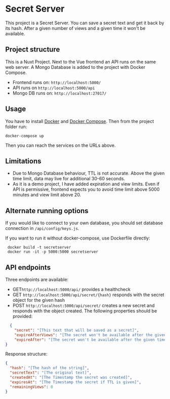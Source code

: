 # Secret Server

This project is a Secret Server. You can save a secret text and get it back by its hash. After a given number of views and a given time it won't be available.

## Project structure

This is a Nuxt Project. Next to the Vue frontend an API runs on the same web server. A Mongo Database is added to the project with Docker Compose.

- Frontend runs on: `http://localhost:5000/`
- API runs on `http://localhost:5000/api`
- Mongo DB runs on: `http://localhost:27017/`

## Usage

You have to install [Docker](https://docs.docker.com/get-docker/) and [Docker Compose](https://docs.docker.com/compose/install/). Then from the project folder run:

```console
docker-compose up
```

Then you can reach the services on the URLs above.
## Limitations

- Due to Mongo Database behaviour, TTL is not accurate. Above the given time limit, data may live for additional 30-60 seconds.
- As it is a demo project, I have added expiration and view limits. Even if API is permissive, frontend expects you to avoid time limit above 5000 minutes and view limit above 20.

## Alternate running options

If you would like to connect to your own database, you should set database connection in `/api/config/keys.js`.

If you want to run it without docker-compose, use Dockerfile directly:

```console
 docker build -t secretserver
 docker run -it -p 5000:5000 secretserver
```

## API endpoints

Three endpoints are available: 
- GET`http://localhost:5000/api/` provides a healthcheck
- GET `http://localhost:5000/api/secret/{hash}` responds with the secret object for the given hash
- POST `http://localhost:5000/api/secret/` creates a new secret and responds with the object created. The following properties should be provided:

```JSON
  {
    "secret": "[This text that will be saved as a secret]",
    "expireAfterViews": "[The secret won't be available after the given number of views]",
    "expireAfter": "[The secret won't be available after the given time. The value is provided in minutes. 0 means never expires]"
}
```

Response structure:

```JSON
{
  "hash": "[The hash of the string]",
  "secretText": "[The original text]",
  "createdAt": "[The Timestamp the secret was created]",
  "expiresAt": "[The Timestamp the secret if TTL is given]",
  "remainingViews": 0
}
```
